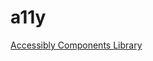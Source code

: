 # a11y

<a href="https://github.com/staceybolotin/a11y/wiki/Accessible-Components-Library">Accessibly Components Library</a>
